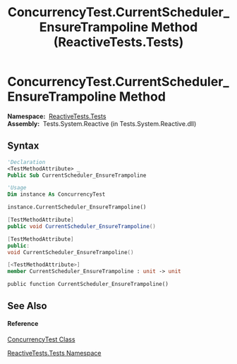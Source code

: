 ﻿---
title: ConcurrencyTest.CurrentScheduler_EnsureTrampoline Method  (ReactiveTests.Tests)
TOCTitle: CurrentScheduler_EnsureTrampoline Method
ms:assetid: M:ReactiveTests.Tests.ConcurrencyTest.CurrentScheduler_EnsureTrampoline
ms:mtpsurl: https://msdn.microsoft.com/en-us/library/reactivetests.tests.concurrencytest.currentscheduler_ensuretrampoline(v=VS.103)
ms:contentKeyID: 36621072
ms.date: 06/28/2011
mtps_version: v=VS.103
f1_keywords:
- ReactiveTests.Tests.ConcurrencyTest.CurrentScheduler_EnsureTrampoline
dev_langs:
- CSharp
- JScript
- VB
- FSharp
- c++
---

# ConcurrencyTest.CurrentScheduler\_EnsureTrampoline Method

**Namespace:**  [ReactiveTests.Tests](hh289046\(v=vs.103\).md)  
**Assembly:**  Tests.System.Reactive (in Tests.System.Reactive.dll)

## Syntax

``` vb
'Declaration
<TestMethodAttribute> _
Public Sub CurrentScheduler_EnsureTrampoline
```

``` vb
'Usage
Dim instance As ConcurrencyTest

instance.CurrentScheduler_EnsureTrampoline()
```

``` csharp
[TestMethodAttribute]
public void CurrentScheduler_EnsureTrampoline()
```

``` c++
[TestMethodAttribute]
public:
void CurrentScheduler_EnsureTrampoline()
```

``` fsharp
[<TestMethodAttribute>]
member CurrentScheduler_EnsureTrampoline : unit -> unit 
```

``` jscript
public function CurrentScheduler_EnsureTrampoline()
```

## See Also

#### Reference

[ConcurrencyTest Class](hh289030\(v=vs.103\).md)

[ReactiveTests.Tests Namespace](hh289046\(v=vs.103\).md)


